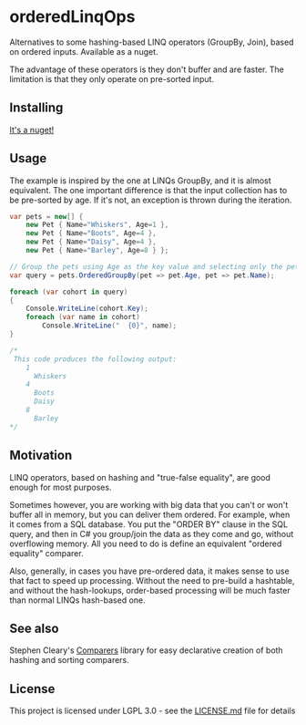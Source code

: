 # orderedLinqOps
Alternatives to some hashing-based LINQ operators (GroupBy, Join), based on ordered inputs. Available as a nuget.

The advantage of these operators is they don't buffer and are faster.
The limitation is that they only operate on pre-sorted input.

## Installing
[It's a nuget!](https://www.nuget.org/packages/OrderedLinqOps/)

## Usage
The example is inspired by the one at LINQs GroupBy, and it is almost equivalent. The one important difference is that the input collection has to be pre-sorted by age. If it's not, an exception is thrown during the iteration.

```C#
var pets = new[] {
    new Pet { Name="Whiskers", Age=1 },
    new Pet { Name="Boots", Age=4 },
    new Pet { Name="Daisy", Age=4 },
    new Pet { Name="Barley", Age=8 } };

// Group the pets using Age as the key value and selecting only the pet's Name for each value.
var query = pets.OrderedGroupBy(pet => pet.Age, pet => pet.Name);

foreach (var cohort in query)
{
    Console.WriteLine(cohort.Key);
    foreach (var name in cohort)
        Console.WriteLine("  {0}", name);
}

/*
 This code produces the following output:
    1
      Whiskers
    4
      Boots
      Daisy
    8
      Barley
*/
```

## Motivation
LINQ operators, based on hashing and "true-false equality", are good enough for most purposes. 

Sometimes however, you are working with big data that you can't or won't buffer all in memory, but you can deliver them ordered. For example, when it comes from a SQL database. You put the "ORDER BY" clause in the SQL query, and then in C# you group/join the data as they come and go, without overflowing memory. All you need to do is define an equivalent "ordered equality" comparer.

Also, generally, in cases you have pre-ordered data, it makes sense to use that fact to speed up processing. Without the need to pre-build a hashtable, and without the hash-lookups, order-based processing will be much faster than normal LINQs hash-based one.

## See also
Stephen Cleary's [Comparers](https://github.com/StnCleary/Comparers) library for easy declarative creation of both hashing and sorting comparers.

## License
This project is licensed under LGPL 3.0 - see the [LICENSE.md](LICENSE.md) file for details

